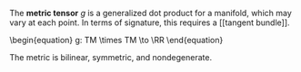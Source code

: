 The **metric tensor** $g$ is a generalized dot product for a manifold, which may vary at each point. In terms of signature, this requires a [[tangent bundle]].

\begin{equation}
g: TM \times TM \to \RR
\end{equation}

The metric is bilinear, symmetric, and nondegenerate.